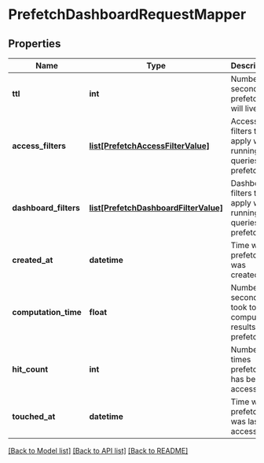 # PrefetchDashboardRequestMapper

## Properties
Name | Type | Description | Notes
------------ | ------------- | ------------- | -------------
**ttl** | **int** | Number of seconds prefetch will live for. | [optional] 
**access_filters** | [**list[PrefetchAccessFilterValue]**](PrefetchAccessFilterValue.md) | Access filters to apply when running queries for prefetch. | [optional] 
**dashboard_filters** | [**list[PrefetchDashboardFilterValue]**](PrefetchDashboardFilterValue.md) | Dashboard filters to apply when running queries for prefetch. | [optional] 
**created_at** | **datetime** | Time when prefetch was created. | [optional] 
**computation_time** | **float** | Number of seconds it took to compute results for prefetch. | [optional] 
**hit_count** | **int** | Number of times prefetch has been accessed. | [optional] 
**touched_at** | **datetime** | Time when prefetch was last accessed. | [optional] 

[[Back to Model list]](../README.md#documentation-for-models) [[Back to API list]](../README.md#documentation-for-api-endpoints) [[Back to README]](../README.md)


